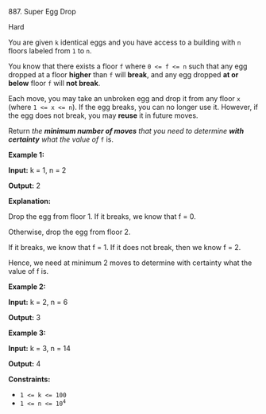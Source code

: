 887\. Super Egg Drop

Hard

You are given `k` identical eggs and you have access to a building with `n` floors labeled from `1` to `n`.

You know that there exists a floor `f` where `0 <= f <= n` such that any egg dropped at a floor **higher** than `f` will **break**, and any egg dropped **at or below** floor `f` will **not break**.

Each move, you may take an unbroken egg and drop it from any floor `x` (where `1 <= x <= n`). If the egg breaks, you can no longer use it. However, if the egg does not break, you may **reuse** it in future moves.

Return _the **minimum number of moves** that you need to determine **with certainty** what the value of_ `f` is.

**Example 1:**

**Input:** k = 1, n = 2

**Output:** 2

**Explanation:**

Drop the egg from floor 1. If it breaks, we know that f = 0.

Otherwise, drop the egg from floor 2.

If it breaks, we know that f = 1. If it does not break, then we know f = 2.

Hence, we need at minimum 2 moves to determine with certainty what the value of f is. 

**Example 2:**

**Input:** k = 2, n = 6

**Output:** 3 

**Example 3:**

**Input:** k = 3, n = 14

**Output:** 4 

**Constraints:**

*   `1 <= k <= 100`
*   <code>1 <= n <= 10<sup>4</sup></code>